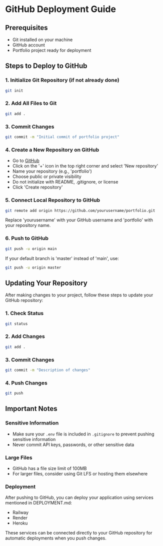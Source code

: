 # GitHub Deployment Guide

## Prerequisites
- Git installed on your machine
- GitHub account
- Portfolio project ready for deployment

## Steps to Deploy to GitHub

### 1. Initialize Git Repository (if not already done)
```bash
git init
```

### 2. Add All Files to Git
```bash
git add .
```

### 3. Commit Changes
```bash
git commit -m "Initial commit of portfolio project"
```

### 4. Create a New Repository on GitHub
- Go to [GitHub](https://github.com/)
- Click on the '+' icon in the top right corner and select 'New repository'
- Name your repository (e.g., 'portfolio')
- Choose public or private visibility
- Do not initialize with README, .gitignore, or license
- Click 'Create repository'

### 5. Connect Local Repository to GitHub
```bash
git remote add origin https://github.com/yourusername/portfolio.git
```
Replace 'yourusername' with your GitHub username and 'portfolio' with your repository name.

### 6. Push to GitHub
```bash
git push -u origin main
```
If your default branch is 'master' instead of 'main', use:
```bash
git push -u origin master
```

## Updating Your Repository

After making changes to your project, follow these steps to update your GitHub repository:

### 1. Check Status
```bash
git status
```

### 2. Add Changes
```bash
git add .
```

### 3. Commit Changes
```bash
git commit -m "Description of changes"
```

### 4. Push Changes
```bash
git push
```

## Important Notes

### Sensitive Information
- Make sure your `.env` file is included in `.gitignore` to prevent pushing sensitive information
- Never commit API keys, passwords, or other sensitive data

### Large Files
- GitHub has a file size limit of 100MB
- For larger files, consider using Git LFS or hosting them elsewhere

### Deployment
After pushing to GitHub, you can deploy your application using services mentioned in DEPLOYMENT.md:
- Railway
- Render
- Heroku

These services can be connected directly to your GitHub repository for automatic deployments when you push changes.